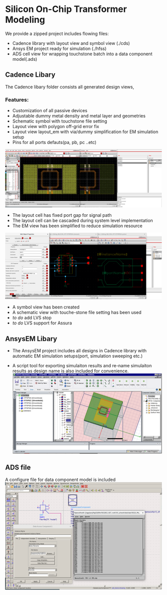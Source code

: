 # Silicon On-Chip Transformer Modeling


We provide a zipped project includes flowing files:
- Cadence library with layout view and symbol view (./cds)
- Ansys EM project ready for simulation (./hfss)
- ADS cell view for wrapping touchstone batch into a data component model(.ads)


## Cadence Libary

The Cadence libary folder consists all generated design views,

### Features:
- Customization of all passive devices
- Adjustable dummy metal density and metal layer and geometries
- Schematic symbol with touchstone file setting
- Layout view with polygon off-grid error fix
- Layout view layout_em with via/dummy simplification for EM simulation setup
- Pins for all ports defauts(pa, pb, pc ..etc)


![Cadence Layout Views](cds2.png)
- The layout cell has fixed port gap for signal path
- The layout cell can be cascaded during system level implementation
- The EM view has been simplified to reduce simulation resource


![Cadence Schemaitc Views](cds3.png)

- A symbol view has been created
- A schematic view with touche-stone file setting has been used
- *to do* add LVS stop
- *to do* LVS support for Assura

## AnsysEM Libary

- The AnsysEM project includes all designs in Cadence library with automatic EM simulation setups(port,
simulation sweeping etc.)

- A script tool for exporting simulaiton results and re-name simulaiton results as design name is also included for
convenience.
![AnsysEM project batch](hfss.png)


## ADS file

A configure file for data component model is included
![ADS Data Component Setting](ads.png)















